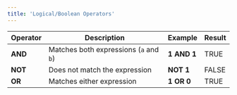 ```yaml
---
title: 'Logical/Boolean Operators'
---
```



| Operator | Description                            | Example       | Result |
|----------|----------------------------------------|---------------|--------|
| **AND**  | Matches both expressions (`a` and `b`) | **1 AND 1**   | TRUE   |
| **NOT**  | Does not match the expression          | **NOT 1**     | FALSE  |
| **OR**   | Matches either expression              | **1 OR 0**    | TRUE   |
